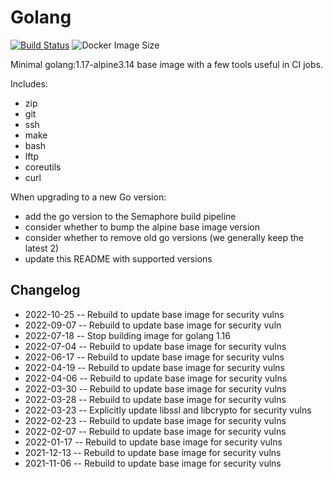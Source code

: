 # Golang

[![Build Status](https://countingup.semaphoreci.com/badges/docker-go/branches/master.svg?style=shields)](https://countingup.semaphoreci.com/projects/docker-go) ![Docker Image Size](https://img.shields.io/docker/image-size/countingup/golang/1.17?label=1.17+size)

Minimal golang:1.17-alpine3.14 base image with a few tools useful in CI jobs.

Includes:

- zip
- git
- ssh
- make
- bash
- lftp
- coreutils
- curl

When upgrading to a new Go version:
 - add the go version to the Semaphore build pipeline
 - consider whether to bump the alpine base image version
 - consider whether to remove old go versions (we generally keep the latest 2)
 - update this README with supported versions

## Changelog

 - 2022-10-25 -- Rebuild to update base image for security vulns
 - 2022-09-07 -- Rebuild to update base image for security vuln
 - 2022-07-18 -- Stop building image for golang 1.16
 - 2022-07-04 -- Rebuild to update base image for security vulns
 - 2022-06-17 -- Rebuild to update base image for security vulns
 - 2022-04-19 -- Rebuild to update base image for security vulns
 - 2022-04-06 -- Rebuild to update base image for security vulns
 - 2022-03-30 -- Rebuild to update base image for security vulns
 - 2022-03-28 -- Rebuild to update base image for security vulns
 - 2022-03-23 -- Explicitly update libssl and libcrypto for security vulns
 - 2022-02-23 -- Rebuild to update base image for security vulns
 - 2022-02-07 -- Rebuild to update base image for security vulns
 - 2022-01-17 -- Rebuild to update base image for security vulns
 - 2021-12-13 -- Rebuild to update base image for security vulns
 - 2021-11-06 -- Rebuild to update base image for security vulns
